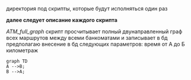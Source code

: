 директория под скрипты, которые будут исполняться один раз

**далее следует описание каждого скрипта**

*ATM_full_graph*
скрипт просчитывает полный двунаправленный граф всех маршрутов между всеми банкоматами и записывает в бд
предполагаю внесение в бд следующих параметров:
время от А до Б
километраж

```mermaid
graph TD
A -->B;
B -->A;
```

